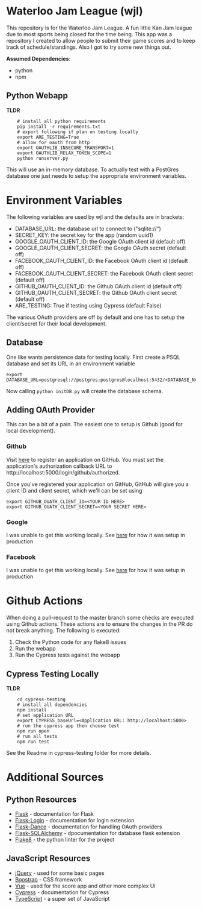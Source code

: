 # Waterloo Jam League (wjl)
This repository is for the Waterloo Jam League. A fun little Kan Jam league due to most sports being closed for the time being. This app was a repository I created to allow people to submit their game scores and to keep track of schedule/standings. Also I got to try some new things out.

**Assumed Dependencies**:
* python
* npm

## Python Webapp
**TLDR**
```
    # install all python requirements
    pip install -r requirements.txt
    # export following if plan on testing locally
    export ARE_TESTING=True
    # allow for oauth from http
    export OAUTHLIB_INSECURE_TRANSPORT=1
    export OAUTHLIB_RELAX_TOKEN_SCOPE=1
    python runserver.py
```
This will use an in-memory database. To actually test with a PostGres database one just needs to setup the appropriate environment variables.

# Environment Variables
The following variables are used by wjl and the defaults are in brackets:
* DATABASE_URL: the database url to connect to ("sqlite://")
* SECRET_KEY:  the secret key for the app (random uuid1)
* GOOGLE_OAUTH_CLIENT_ID: the Google OAuth client id (default off)
* GOOGLE_OAUTH_CLIENT_SECRET:  the Google OAuth secret (default off)
* FACEBOOK_OAUTH_CLIENT_ID: the Facebook OAuth client id (default off)
* FACEBOOK_OAUTH_CLIENT_SECRET:  the Facebook OAuth client secret (default off)
* GITHUB_OAUTH_CLIENT_ID:  the Github OAuth client id (default off)
* GITHUB_OAUTH_CLIENT_SECRET:  the Github OAuth client secret (default off)
* ARE_TESTING:  True if testing using Cypress (default False)

The various OAuth providers are off by default and one has to setup the client/secret
for their local development.

## Database
One like wants persistence data for testing locally. First create a PSQL database and
set its URL in an environment variable
```
export DATABASE_URL=postgresql://postgres:postgres@localhost:5432/<DATABASE_NAME>
```
Now calling `python initDB.py` will create the database schema.

## Adding OAuth Provider
This can be a bit of a pain. The easiest one to setup is Github (good for local development).

### Github
Visit [here](https://github.com/settings/applications/new) to register an application on GitHub. You must set the application's authorization callback URL to http://localhost:5000/login/github/authorized.

Once you've registered your application on GitHub, GitHub will give you a client ID and client secret, which we'll can be set using
```
export GITHUB_OUATH_CLIENT_ID=<YOUR ID HERE>
export GITHUB_OUATH_CLIENT_SECRET=<YOUR SECRET HERE>
```

### Google
I was unable to get this working locally. See [here](https://github.com/singingwolfboy/flask-dance-google-sqla) for how it was setup in production

### Facebook
I was unable to get this working locally. See [here](https://github.com/singingwolfboy/flask-dance-facebook-sqla) for how it was setup in production


# Github Actions
When doing a pull-request to the master branch some checks are
executed using Github actions. These actions are to ensure
the changes in the PR do not break anything. The following is executed:
1. Check the Python code for any flake8 issues
2. Run the webapp
3. Run the Cypress tests against the webapp

## Cypress Testing Locally
**TLDR**
```
    cd cypress-testing
    # install all dependencies
    npm install
    # set application URL
    export CYPRESS_baseUrl=<Application URL: http://localhost:5000>
    # run the cypress app then choose test
    npm run open
    # run all tests
    npm run test
```
See the Readme in cypress-testing folder for more details.


# Additional Sources
## Python Resources
 * [Flask](https://flask.palletsprojects.com/en/1.1.x/) - documentation for Flask
 * [Flask-Login](https://flask-login.readthedocs.io/en/latest/) - documentation for login extension
 * [Flask-Dance](https://flask-dance.readthedocs.io/en/latest/) - documentation for handling OAuth providers 
 * [Flask-SQLAlchemy](https://flask-sqlalchemy.palletsprojects.com/en/2.x/) - dpocumentation for database flask extension
 * [Flake8](https://flake8.pycqa.org/en/latest/) - the python linter for the project

## JavaScript Resources
 * [jQuery](https://api.jquery.com/) - used for some basic pages
 * [Boostrap](https://getbootstrap.com/docs/4.5/getting-started/download/) - CSS framework
 * [Vue](https://vuejs.org/v2/guide/) - used for the score app and other more complex UI
 * [Cypress](https://docs.cypress.io/guides/overview/why-cypress.html#In-a-nutshell) - documentation for Cypress
 * [TypeScript](https://www.typescriptlang.org/) - a super set of JavaScript